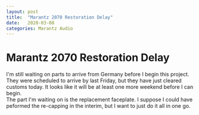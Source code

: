 ```yaml
---
layout: post
title:  "Marantz 2070 Restoration Delay"
date:   2020-03-08
categories: Marantz Audio
---
```

# Marantz 2070 Restoration Delay  
I'm still waiting on parts to arrive from Germany before I begin this project. They were scheduled to arrive
by last Friday, but they have just cleared customs today. It looks like it will be at least one more weekend before I can begin.  
The part I'm waiting on is the replacement faceplate. I suppose I could have peformed the re-capping in the interim, but I want to just do it all in one go. 

